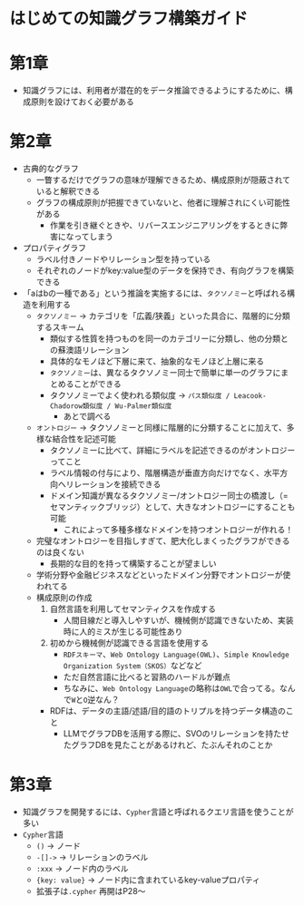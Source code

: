 # はじめての知識グラフ構築ガイド

# 第1章
* 知識グラフには、利用者が潜在的をデータ推論できるようにするために、構成原則を設けておく必要がある

# 第2章
* 古典的なグラフ
    * 一瞥するだけでグラフの意味が理解できるため、構成原則が隠蔽されていると解釈できる
    * グラフの構成原則が把握できていないと、他者に理解されにくい可能性がある
        * 作業を引き継ぐときや、リバースエンジニアリングをするときに弊害になってしまう
* プロパティグラフ
    * ラベル付きノードやリレーション型を持っている
    * それぞれのノードがkey:value型のデータを保持でき、有向グラフを構築できる
* 「aはbの一種である」という推論を実施するには、`タクソノミー`と呼ばれる構造を利用する
    * `タクソノミー` -> カテゴリを「広義/狭義」といった具合に、階層的に分類するスキーム
        * 類似する性質を持つものを同一のカテゴリーに分類し、他の分類との蘇澳語リレーション
        * 具体的なモノほど下層に来て、抽象的なモノほど上層に来る
        * `タクソノミー`は、異なるタクソノミー同士で簡単に単一のグラフにまとめることができる
        * タクソノミーでよく使われる類似度 -> `パス類似度 / Leacook-Chadorow類似度 / Wu-Palmer類似度`
          * あとで調べる
    * `オントロジー` -> タクソノミーと同様に階層的に分類することに加えて、多様な結合性を記述可能
        * タクソノミーに比べて、詳細にラベルを記述できるのがオントロジーってこと
        * ラベル情報の付与により、階層構造が垂直方向だけでなく、水平方向へリレーションを接続できる
        * ドメイン知識が異なるタクソノミー/オントロジー同士の橋渡し（=セマンティックブリッジ）として、大きなオントロジーにすることも可能
            * これによって多種多様なドメインを持つオントロジーが作れる！
    * 完璧なオントロジーを目指しすぎて、肥大化しまくったグラフができるのは良くない
        * 長期的な目的を持って構築することが望ましい
    * 学術分野や金融ビジネスなどといったドメイン分野でオントロジーが使われてる
    * 構成原則の作成
        1. 自然言語を利用してセマンティクスを作成する
            * 人間目線だと導入しやすいが、機械側が認識できないため、実装時に人的ミスが生じる可能性あり
        2. 初めから機械側が認識できる言語を使用する
            * `RDFスキーマ`、`Web Ontology Language(OWL)`、`Simple Knowledge Organization System（SKOS）`などなど
            * ただ自然言語に比べると習熟のハードルが難点
            * ちなみに、`Web Ontology Language`の略称は`OWL`で合ってる。なんで`W`と`O`逆なん？
        * RDFは、データの主語/述語/目的語のトリプルを持つデータ構造のこと
            * LLMでグラフDBを活用する際に、SVOのリレーションを持たせたグラフDBを見たことがあるけれど、たぶんそれのことか
# 第3章
* 知識グラフを開発するには、`Cypher`言語と呼ばれるクエリ言語を使うことが多い
* `Cypher`言語
    * `()` -> ノード
    * `-[]->` -> リレーションのラベル
    * `:xxx` -> ノード内のラベル
    * `{key: value}` -> ノード内に含まれているkey-valueプロパティ
    * 拡張子は`.cypher`
再開はP28〜
